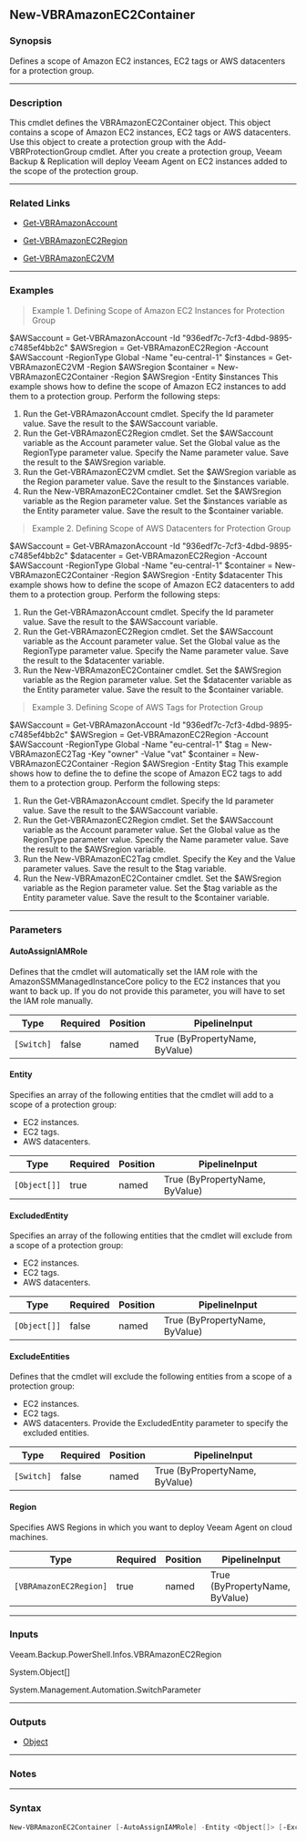 New-VBRAmazonEC2Container
-------------------------

### Synopsis
Defines a scope of Amazon EC2 instances, EC2 tags or AWS datacenters for a protection group.

---

### Description

This cmdlet defines the VBRAmazonEC2Container object. This object contains a scope of Amazon EC2 instances,  EC2 tags or AWS datacenters.
Use this object to create a protection group with the Add-VBRProtectionGroup cmdlet. After you create a protection group, Veeam Backup & Replication will deploy Veeam Agent on EC2 instances added to the scope of the protection group.

---

### Related Links
* [Get-VBRAmazonAccount](Get-VBRAmazonAccount)

* [Get-VBRAmazonEC2Region](Get-VBRAmazonEC2Region)

* [Get-VBRAmazonEC2VM](Get-VBRAmazonEC2VM)

---

### Examples
> Example 1. Defining Scope of Amazon EC2 Instances for Protection Group

$AWSaccount = Get-VBRAmazonAccount -Id "936edf7c-7cf3-4dbd-9895-c7485ef4bb2c"
$AWSregion = Get-VBRAmazonEC2Region -Account $AWSaccount -RegionType Global -Name "eu-central-1"
$instances = Get-VBRAmazonEC2VM -Region $AWSregion
$container = New-VBRAmazonEC2Container -Region $AWSregion -Entity $instances
This example shows how to define the scope of Amazon EC2 instances to add them to a protection group.
Perform the following steps:
1. Run the Get-VBRAmazonAccount cmdlet. Specify the Id parameter value. Save the result to the $AWSaccount variable.
2. Run the Get-VBRAmazonEC2Region cmdlet. Set the $AWSaccount variable as the Account parameter value. Set the Global value as the RegionType parameter value. Specify the Name parameter value. Save the result to the $AWSregion variable.
3. Run the Get-VBRAmazonEC2VM cmdlet. Set the $AWSregion variable as the Region parameter value. Save the result to the $instances variable.
4. Run the New-VBRAmazonEC2Container cmdlet. Set the $AWSregion variable as the Region parameter value. Set the $instances variable as the Entity parameter value. Save the result to the $container variable.
> Example 2. Defining Scope of AWS Datacenters for Protection Group

$AWSaccount = Get-VBRAmazonAccount -Id "936edf7c-7cf3-4dbd-9895-c7485ef4bb2c"
$datacenter = Get-VBRAmazonEC2Region -Account $AWSaccount -RegionType Global -Name "eu-central-1"
$container = New-VBRAmazonEC2Container -Region $AWSregion -Entity $datacenter
This example shows how to define the scope of Amazon EC2 datacenters to add them to a protection group.
Perform the following steps:
1. Run the Get-VBRAmazonAccount cmdlet. Specify the Id parameter value. Save the result to the $AWSaccount variable.
2. Run the Get-VBRAmazonEC2Region cmdlet. Set the $AWSaccount variable as the Account parameter value. Set the Global value as the RegionType parameter value. Specify the Name parameter value. Save the result to the $datacenter variable.
3. Run the New-VBRAmazonEC2Container cmdlet. Set the $AWSregion variable as the Region parameter value. Set the $datacenter variable as the Entity parameter value. Save the result to the $container variable.
> Example 3. Defining Scope of AWS Tags for Protection Group

$AWSaccount = Get-VBRAmazonAccount -Id "936edf7c-7cf3-4dbd-9895-c7485ef4bb2c"
$AWSregion = Get-VBRAmazonEC2Region -Account $AWSaccount -RegionType Global -Name "eu-central-1"
$tag = New-VBRAmazonEC2Tag -Key "owner" -Value "vat"
$container = New-VBRAmazonEC2Container -Region $AWSregion -Entity $tag
This example shows how to define the to define the scope of Amazon EC2 tags to add them to a protection group.
Perform the following steps:
1. Run the Get-VBRAmazonAccount cmdlet. Specify the Id parameter value. Save the result to the $AWSaccount variable.
2. Run the Get-VBRAmazonEC2Region cmdlet. Set the $AWSaccount variable as the Account parameter value. Set the Global value as the RegionType parameter value. Specify the Name parameter value. Save the result to the $AWSregion variable.
3. Run the New-VBRAmazonEC2Tag cmdlet. Specify the Key and the Value parameter values. Save the result to the $tag variable.
4. Run the New-VBRAmazonEC2Container cmdlet. Set the $AWSregion variable as the Region parameter value. Set the $tag variable as the Entity parameter value. Save the result to the $container variable.

---

### Parameters
#### **AutoAssignIAMRole**
Defines that the cmdlet will automatically set the IAM role with the AmazonSSMManagedInstanceCore policy to the EC2 instances that you want to back up.
If you do not provide this parameter, you will have to set the IAM role manually.

|Type      |Required|Position|PipelineInput                 |
|----------|--------|--------|------------------------------|
|`[Switch]`|false   |named   |True (ByPropertyName, ByValue)|

#### **Entity**
Specifies an array of the following entities that the cmdlet will add to a scope of a protection group:
* EC2 instances.
* EC2 tags.
* AWS datacenters.

|Type        |Required|Position|PipelineInput                 |
|------------|--------|--------|------------------------------|
|`[Object[]]`|true    |named   |True (ByPropertyName, ByValue)|

#### **ExcludedEntity**
Specifies an array of the following entities that the cmdlet will exclude from a scope of a protection group:
* EC2 instances.
* EC2 tags.
* AWS datacenters.

|Type        |Required|Position|PipelineInput                 |
|------------|--------|--------|------------------------------|
|`[Object[]]`|false   |named   |True (ByPropertyName, ByValue)|

#### **ExcludeEntities**
Defines that the cmdlet will exclude the following entities from a scope of a protection group:
* EC2 instances.
* EC2 tags.
* AWS datacenters.
Provide the ExcludedEntity parameter to specify the excluded entities.

|Type      |Required|Position|PipelineInput                 |
|----------|--------|--------|------------------------------|
|`[Switch]`|false   |named   |True (ByPropertyName, ByValue)|

#### **Region**
Specifies AWS Regions in which you want to deploy Veeam Agent on cloud machines.

|Type                  |Required|Position|PipelineInput                 |
|----------------------|--------|--------|------------------------------|
|`[VBRAmazonEC2Region]`|true    |named   |True (ByPropertyName, ByValue)|

---

### Inputs
Veeam.Backup.PowerShell.Infos.VBRAmazonEC2Region

System.Object[]

System.Management.Automation.SwitchParameter

---

### Outputs
* [Object](https://learn.microsoft.com/en-us/dotnet/api/System.Object)

---

### Notes

---

### Syntax
```PowerShell
New-VBRAmazonEC2Container [-AutoAssignIAMRole] -Entity <Object[]> [-ExcludedEntity <Object[]>] [-ExcludeEntities] -Region <VBRAmazonEC2Region> [<CommonParameters>]
```
